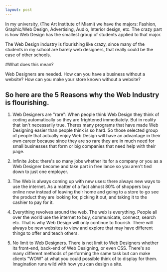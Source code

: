 ```yaml
---
layout: post
---
```


In my university, (The Art Institute of Miami) we have the majors: Fashion, Graphic/Web Design, Advertising, Audio, Interior design, etc. The crazy part is how Web Design has the smallest group of students applied to that major. 

The Web Design industry is flourishing like crazy, since many of the students in my school are barely web designers, that really could be the case of other schools. 

#What does this mean?

Web Designers are needed. How can you have a business without a website? How can you make your store known without a website?

## So here are the 5 Reasons why the Web Industry is flourishing.

1. Web Designers are "rare":
When people think Web Design they think of coding automatically so they are frightened immediately. But in reality that isn't necessarily true. Theres many programs that have made Web Designing easier than people think is so hard. So those selected group of people that actually enjoy Web Design will have an advantage in their own career because since they are so rare they are in much need for small businesses that form or big companies that need help with their page.

2. Infinite Jobs:
there's so many jobs whether its for a company or you as a Web Designer become and take part in free lance so you aren't tied down to just one employer.

3. The Web is always coming up with new uses: there always new ways to use the internet. As a matter of a fact almost 80% of shoppers buy online now instead of leaving their home and going to a store to go see the product they are looking for, picking it out, and taking it to the cashier to pay for it. 


4. Everything revolves around the web.
The web is everything. People all over the world use the internet to buy, communicate, connect, search etc. That is why Web Design will only continue to flourish. There will always be new websites to view and explore that may have different things to offer and teach others.

5. No limit to Web Designers. There is not limit to Web Designers whether its front-end, back-end of Web Designing, or even CSS. There's so many different methods of performing the same task but can make clients "WOW" at what you could possible think of to display for them. Imagination runs wild with how you can design a site. 
